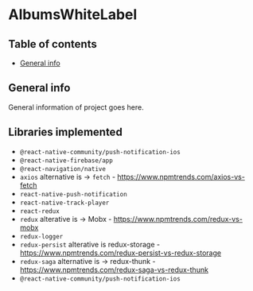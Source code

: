 # AlbumsWhiteLabel

## Table of contents
* [General info](#general-info)

## General info
General information of project goes here.
	
## Libraries implemented
* `@react-native-community/push-notification-ios`
* `@react-native-firebase/app`
* `@react-navigation/native`
* `axios` alternative is -> `fetch` - https://www.npmtrends.com/axios-vs-fetch
* `react-native-push-notification`
* `react-native-track-player`
* `react-redux`
* `redux` alterative is -> Mobx - https://www.npmtrends.com/redux-vs-mobx
* `redux-logger`
* `redux-persist` alterative is redux-storage - https://www.npmtrends.com/redux-persist-vs-redux-storage
* `redux-saga` alternative is -> redux-thunk - https://www.npmtrends.com/redux-saga-vs-redux-thunk
* `@react-native-community/push-notification-ios`
	












